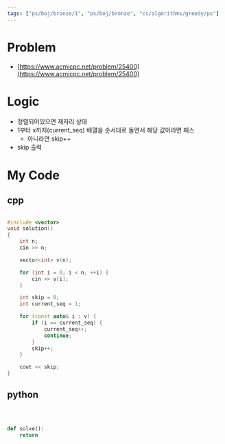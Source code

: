 ```yaml
---
tags: ["ps/boj/bronze/1", "ps/boj/bronze", "cs/algorithms/greedy/ps"]
---
```


# Problem
- [https://www.acmicpc.net/problem/25400](https://www.acmicpc.net/problem/25400)

# Logic
- 정렬되어있으면 제자리 상태
- 1부터 x까지(current_seq) 배열을 순서대로 돌면서 해당 값이라면 패스
  - 아니라면 skip++
- skip 출력

# My Code

## cpp

```cpp title="boj/25400.cpp"

#include <vector>
void solution()
{
    int n;
    cin >> n;

    vector<int> v(n);

    for (int i = 0; i < n; ++i) {
        cin >> v[i];
    }

    int skip = 0;
    int current_seq = 1;

    for (const auto& i : v) {
        if (i == current_seq) {
            current_seq++;
            continue;
        }
        skip++;
    }

    cout << skip;
}


```

## python

```python title="boj/25400.py"



def solve():
    return


```
